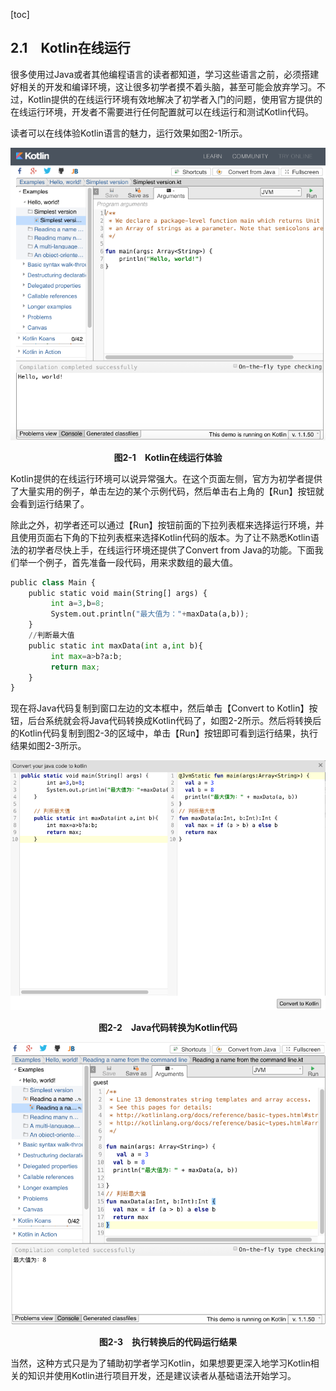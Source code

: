 [toc]

## 2.1　Kotlin在线运行

很多使用过Java或者其他编程语言的读者都知道，学习这些语言之前，必须搭建好相关的开发和编译环境，这让很多初学者摸不着头脑，甚至可能会放弃学习。不过，Kotlin提供的在线运行环境有效地解决了初学者入门的问题，使用官方提供的在线运行环境，开发者不需要进行任何配置就可以在线运行和测试Kotlin代码。

读者可以在线体验Kotlin语言的魅力，运行效果如图2-1所示。

![12.png](./images/12.png)
<center class="my_markdown"><b class="my_markdown">图2-1　Kotlin在线运行体验</b></center>

Kotlin提供的在线运行环境可以说异常强大。在这个页面左侧，官方为初学者提供了大量实用的例子，单击左边的某个示例代码，然后单击右上角的【Run】按钮就会看到运行结果了。

除此之外，初学者还可以通过【Run】按钮前面的下拉列表框来选择运行环境，并且使用页面右下角的下拉列表框来选择Kotlin代码的版本。为了让不熟悉Kotlin语法的初学者尽快上手，在线运行环境还提供了Convert from Java的功能。下面我们举一个例子，首先准备一段代码，用来求数组的最大值。

```python
public class Main {  
    public static void main(String[] args) {  
         int a=3,b=8;  
         System.out.println("最大值为："+maxData(a,b));  
    }  
    //判断最大值  
    public static int maxData(int a,int b){  
         int max=a>b?a:b;  
         return max;  
    }  
}
```

现在将Java代码复制到窗口左边的文本框中，然后单击【Convert to Kotlin】按钮，后台系统就会将Java代码转换成Kotlin代码了，如图2-2所示。然后将转换后的Kotlin代码复制到图2-3的区域中，单击【Run】按钮即可看到运行结果，执行结果如图2-3所示。

![13.png](./images/13.png)
<center class="my_markdown"><b class="my_markdown">图2-2　Java代码转换为Kotlin代码</b></center>

![14.png](./images/14.png)
<center class="my_markdown"><b class="my_markdown">图2-3　执行转换后的代码运行结果</b></center>

当然，这种方式只是为了辅助初学者学习Kotlin，如果想要更深入地学习Kotlin相关的知识并使用Kotlin进行项目开发，还是建议读者从基础语法开始学习。

